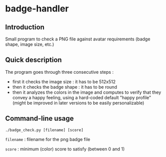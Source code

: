 # badge-handler
## Introduction
Small program to check a PNG file against avatar requirements (badge shape, image size, etc.)

## Quick description
The program goes through three consecutive steps :
- first it checks the image size : it has to be 512x512
- then it checks the badge shape : it has to be round
- then it analyzes the colors in the image and computes to verify that they convey a happy feeling, using a hard-coded default "happy profile" (might be improved in later versions to be easily personalizable)

## Command-line usage
```./badge_check.py [filename] [score]```

`filename` : filename for the png badge file

`score` : minimum (color) score to satisfy (between 0 and 1)
